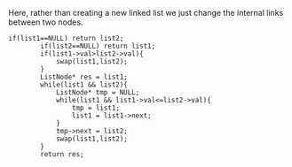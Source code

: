 Here, rather than creating a new linked list we just change the internal links between two nodes. 

```
if(list1==NULL) return list2;
        if(list2==NULL) return list1;
        if(list1->val>list2->val){
            swap(list1,list2);
        }
        ListNode* res = list1;
        while(list1 && list2){
            ListNode* tmp = NULL;
            while(list1 && list1->val<=list2->val){
                tmp = list1;
                list1 = list1->next;
            }
            tmp->next = list2;
            swap(list1,list2);
        }
        return res;
```
